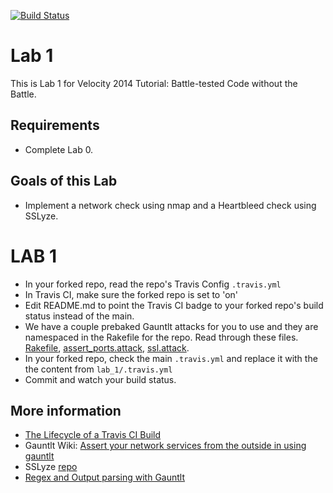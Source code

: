 [![Build Status](https://travis-ci.org/gluong22/rails-travis-example.svg)](https://travis-ci.org/gluong22/rails-travis-example)

# Lab 1
This is Lab 1 for Velocity 2014 Tutorial: Battle-tested Code without the Battle.

## Requirements
* Complete Lab 0. 

## Goals of this Lab
* Implement a network check using nmap and a Heartbleed check using SSLyze.

# LAB 1
* In your forked repo, read the repo's Travis Config `.travis.yml`
* In Travis CI, make sure the forked repo is set to 'on'
* Edit README.md to point the Travis CI badge to your forked repo's build status instead of the main.
* We have a couple prebaked Gauntlt attacks for you to use and they are namespaced in the Rakefile for the repo. Read through these files. [Rakefile](https://github.com/secure-pipeline/rails-travis-example/blob/master/Rakefile), [assert_ports.attack](https://github.com/secure-pipeline/rails-travis-example/blob/master/test/attacks/assert-ports.attack), [ssl.attack](https://github.com/secure-pipeline/rails-travis-example/blob/master/test/attacks/ssl.attack).
* In your forked repo, check the main `.travis.yml` and replace it with the the content from `lab_1/.travis.yml`
* Commit and watch your build status.

## More information
* [The Lifecycle of a Travis CI Build](http://docs.travis-ci.com/user/build-lifecycle/)
* Gauntlt Wiki: [Assert your network services from the outside in using gauntlt](https://github.com/gauntlt/gauntlt/wiki/Assert-your-network-services-from-the-outside-in-using-gauntlt)
* SSLyze [repo](https://github.com/iSECPartners/sslyze)
* [Regex and Output parsing with Gauntlt](https://github.com/gauntlt/gauntlt/wiki/Output-parsing-with-Gauntlt)
